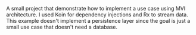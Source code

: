 A small project that demonstrate how to implement a use case using MVI architecture.
I used Koin for dependency injections and Rx to stream data.
This example doesn't implement a persistence layer since the goal is just a small use case that doesn't need a database.
